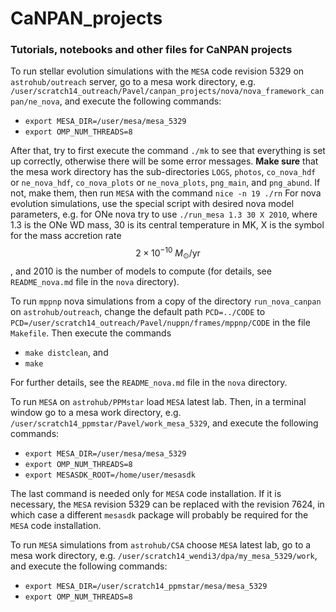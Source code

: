 # CaNPAN_projects

### Tutorials, notebooks and other files for CaNPAN projects

To run stellar evolution simulations with the ``MESA`` code revision 5329 on ``astrohub/outreach`` server, go to a mesa work directory, e.g. ``/user/scratch14_outreach/Pavel/canpan_projects/nova/nova_framework_canpan/ne_nova``, and execute the following commands:

* ``export MESA_DIR=/user/mesa/mesa_5329``
* ``export OMP_NUM_THREADS=8``

After that, try to first execute the command ``./mk`` to see that everything is set up correctly, otherwise there will be some error messages. **Make sure** that the mesa work directory has the sub-directories ``LOGS``, ``photos``, ``co_nova_hdf`` or ``ne_nova_hdf``, ``co_nova_plots`` or ``ne_nova_plots``, ``png_main``, and ``png_abund``. If not, make them, then run ``MESA`` with the command ``nice -n 19 ./rn``
For nova evolution simulations, use the special script with desired nova model parameters, e.g. for ONe nova try to use 
``./run_mesa 1.3 30 X 2010``, where 1.3 is the ONe WD mass, 30 is its central temperature in MK, X is the symbol for the mass accretion rate $$2\times 10^{-10}\ M_\odot/\mathrm{yr}$$, and 2010 is the number of models to compute (for details, see ``README_nova.md`` file in the ``nova`` directory). 

To run ``mppnp`` nova simulations from a copy of the directory ``run_nova_canpan`` on ``astrohub/outreach``, change the default path ``PCD=../CODE`` to ``PCD=/user/scratch14_outreach/Pavel/nuppn/frames/mppnp/CODE`` in the file ``Makefile``. Then execute the commands

* ``make distclean``, and
* ``make``

For further details, see the ``README_nova.md`` file in the ``nova`` directory.

To run ``MESA`` on ``astrohub/PPMstar`` load ``MESA`` latest lab. Then, in a terminal window go to a mesa work directory, e.g. ``/user/scratch14_ppmstar/Pavel/work_mesa_5329``, and execute the following commands:

* ``export MESA_DIR=/user/mesa/mesa_5329``
* ``export OMP_NUM_THREADS=8``
* ``export MESASDK_ROOT=/home/user/mesasdk``

The last command is needed only for ``MESA`` code installation.
If it is necessary, the ``MESA`` revision 5329 can be replaced with the revision 7624, in which case a different ``mesasdk`` package will probably be required for the ``MESA`` code installation.

To run ``MESA`` simulations from ``astrohub/CSA`` choose ``MESA`` latest lab, go to a mesa work directory, e.g. ``/user/scratch14_wendi3/dpa/my_mesa_5329/work``, and execute the following commands:

* ``export MESA_DIR=/user/scratch14_ppmstar/mesa/mesa_5329``
* ``export OMP_NUM_THREADS=8``